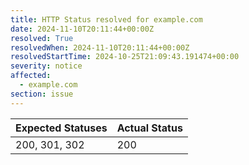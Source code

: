 ```yaml
---
title: HTTP Status resolved for example.com
date: 2024-11-10T20:11:44+00:00Z
resolved: True
resolvedWhen: 2024-11-10T20:11:44+00:00Z
resolvedStartTime: 2024-10-25T21:09:43.191474+00:00
severity: notice
affected:
  - example.com
section: issue
---
```


| Expected Statuses | Actual Status  |
|-------------------|----------------|
| 200, 301, 302 | 200 |
